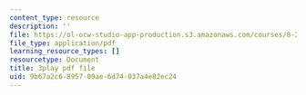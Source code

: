 ```yaml
---
content_type: resource
description: ''
file: https://ol-ocw-studio-app-production.s3.amazonaws.com/courses/8-286-the-early-universe-fall-2013/9b67a2c6895709ae6d74037a4e82ec24_wuPEmfon9lg.pdf
file_type: application/pdf
learning_resource_types: []
resourcetype: Document
title: 3play pdf file
uid: 9b67a2c6-8957-09ae-6d74-037a4e82ec24
---
```

